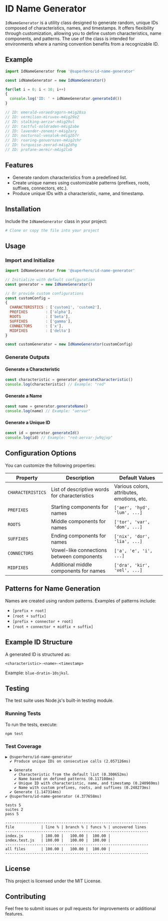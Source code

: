 # ID Name Generator

`IdNameGenerator` is a utility class designed to generate random, unique IDs composed of characteristics, names, and timestamps. It offers flexibility through customization, allowing you to define custom characteristics, name components, and patterns. The use of the class is intended for environments where a naming convention benefits from a recognizable ID.

## Example

```javascript
import IdNameGenerator from '@superhero/id-name-generator'

const idNameGenerator = new IdNameGenerator()

for(let i = 0; i < 10; i++)
{
  console.log('ID: ' + idNameGenerator.generateId())
}

// ID: emerald-voraedragorn-m4ig28sa
// ID: vermilion-miruvex-m4ig29e2
// ID: stalking-aerzar-m4ig29ul
// ID: tactful-soldraden-m4ig2abe
// ID: lavender-zenemir-m4ig2ary
// ID: nocturnal-venalok-m4ig2b7r
// ID: roaring-gonuornzen-m4ig2chr
// ID: turquoise-zenrad-m4ig2dhg
// ID: profane-aermir-m4ig2lxb
```

## Features

- Generate random characteristics from a predefined list.
- Create unique names using customizable patterns (prefixes, roots, suffixes, connectors, etc.).
- Produce unique IDs with a characteristic, name, and timestamp.

## Installation

Include the `IdNameGenerator` class in your project:

```bash
# Clone or copy the file into your project
```

## Usage

### Import and Initialize

```javascript
import IdNameGenerator from '@superhero/id-name-generator'

// Initialize with default configuration
const generator = new IdNameGenerator()

// Or provide custom configurations
const customConfig = 
{
  CHARACTERISTICS : ['custom1', 'custom2'],
  PREFIXES        : ['alpha'],
  ROOTS           : ['beta'],
  SUFFIXES        : ['gamma'],
  CONNECTORS      : ['x'],
  MIDFIXES        : ['delta']
}

const customGenerator = new IdNameGenerator(customConfig)
```

### Generate Outputs

#### Generate a Characteristic

```javascript
const characteristic = generator.generateCharacteristic()
console.log(characteristic) // Example: "red"
```

#### Generate a Name

```javascript
const name = generator.generateName()
console.log(name) // Example: "aervar"
```

#### Generate a Unique ID

```javascript
const id = generator.generateId()
console.log(id) // Example: "red-aervar-jw9qjxp"
```

## Configuration Options

You can customize the following properties:

| Property         | Description                                   | Default Values                             |
|------------------|-----------------------------------------------|--------------------------------------------|
| `CHARACTERISTICS`| List of descriptive words for characteristics | Various colors, attributes, emotions, etc. |
| `PREFIXES`       | Starting components for names                 | `['aer', 'hyd', 'lum', ...]`               |
| `ROOTS`          | Middle components for names                   | `['tor', 'var', 'dom', ...]`               |
| `SUFFIXES`       | Ending components for names                   | `['nix', 'dor', 'lia', ...]`               |
| `CONNECTORS`     | Vowel-like connections between components     | `['a', 'e', 'i', ...]`                     |
| `MIDFIXES`       | Additional middle components for names        | `['dra', 'kir', 'vel', ...]`               |

## Patterns for Name Generation

Names are created using random patterns. Examples of patterns include:
- `[prefix + root]`
- `[root + suffix]`
- `[prefix + connector + root]`
- `[root + connector + midfix + suffix]`

## Example ID Structure

A generated ID is structured as:
```
<characteristic>-<name>-<timestamp>
```
Example: `blue-dratin-10sjksl`.

## Testing

The test suite uses Node.js's built-in testing module.

### Running Tests

To run the tests, execute:

```bash
npm test
```

### Test Coverage

```
▶ @superhero/id-name-generator
  ✔ Produce unique IDs on consecutive calls (2.057126ms)

  ▶ Generate
    ✔ Characteristic from the default list (0.300652ms)
    ✔ Name based on defined patterns (0.117108ms)
    ✔ Unique ID with characteristic, name, and timestamp (0.240969ms)
    ✔ Name with custom prefixes, roots, and suffixes (0.248273ms)
  ✔ Generate (1.147314ms)
✔ @superhero/id-name-generator (4.377658ms)

tests 5
suites 2
pass 5

----------------------------------------------------------------
file            | line % | branch % | funcs % | uncovered lines
----------------------------------------------------------------
index.js        | 100.00 |   100.00 |  100.00 | 
index.test.js   | 100.00 |   100.00 |  100.00 | 
----------------------------------------------------------------
all files       | 100.00 |   100.00 |  100.00 | 
----------------------------------------------------------------
```

## License

This project is licensed under the MIT License.

## Contributing

Feel free to submit issues or pull requests for improvements or additional features.
